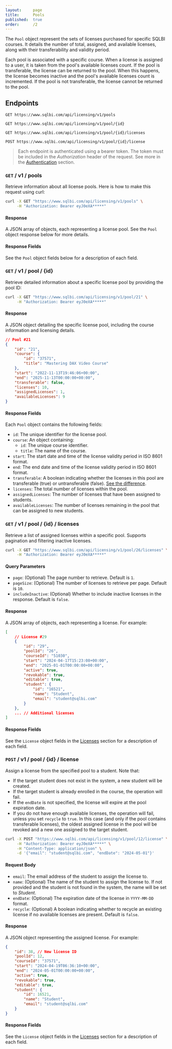 ```yaml
---
layout:     page
title:      Pools
published:  true
order:      /2
---
```

The `Pool` object represent the sets of licenses purchased for specific SQLBI courses. It details the number of total, assigned, and available licenses, along with their transferability and validity period. 

Each pool is associated with a specific course. When a license is assigned to a user, it is taken from the pool's available licenses count. If the pool is transferable, the license can be returned to the pool. When this happens, the license becomes inactive and the pool's available licenses count is incremented. If the pool is not transferable, the license cannot be returned to the pool.

## Endpoints

`GET https://www.sqlbi.com/api/licensing/v1/pools`

`GET https://www.sqlbi.com/api/licensing/v1/pool/{id}`

`GET https://www.sqlbi.com/api/licensing/v1/pool/{id}/licenses`

`POST https://www.sqlbi.com/api/licensing/v1/pool/{id}/license`

> Each endpoint is authenticated using a bearer token. The token must be included in the *Authorization* header of the request. See more in the [Authentication](index#authentication) section.


### `GET` / v1 / pools
Retrieve information about all license pools. Here is how to make this request using curl:

```bash
curl -X GET "https://www.sqlbi.com/api/licensing/v1/pools" \
     -H "Authorization: Bearer eyJ0eXA*****"
```

#### Response
A JSON array of objects, each representing a license pool. See the `Pool` object response below for more details.

#### Response Fields
See the `Pool` object fields below for a description of each field.


### `GET` / v1 / pool / {id}
Retrieve detailed information about a specific license pool by providing the pool ID:

```bash
curl -X GET "https://www.sqlbi.com/api/licensing/v1/pool/21" \
     -H "Authorization: Bearer eyJ0eXA*****"
```

#### Response
A JSON object detailing the specific license pool, including the course information and licensing details. 

```json
// Pool #21
{
    "id": "21",
    "course": {
        "id": "37571",
        "title": "Mastering DAX Video Course"
    },
    "start": "2022-11-13T19:46:06+00:00",
    "end": "2025-11-13T00:00:00+00:00",
    "transferable": false,
    "licenses": 10,
    "assignedLicenses": 1,
    "availableLicenses": 9
}
```

#### Response Fields
Each `Pool` object contains the following fields:

- `id`: The unique identifier for the license pool.
- `course`: An object containing:
    - `id`: The unique course identifier.
    - `title`: The name of the course.
- `start`: The start date and time of the license validity period in ISO 8601 format.
- `end`: The end date and time of the license validity period in ISO 8601 format.
- `transferable`: A boolean indicating whether the licenses in this pool are transferable (true) or untransferable (false). [See the difference](https://www.sqlbi.com/transferable-video-course-licenses/). 
- `licenses`: The total number of licenses within the pool.
- `assignedLicenses`: The number of licenses that have been assigned to students.
- `availableLicenses`: The number of licenses remaining in the pool that can be assigned to new students.


### `GET` / v1 / pool / {id} / licenses
Retrieve a list of assigned licenses within a specific pool. Supports pagination and filtering inactive licenses.

```bash
curl -X GET "https://www.sqlbi.com/api/licensing/v1/pool/26/licenses" \
     -H "Authorization: Bearer eyJ0eXA*****"
```

#### Query Parameters

- `page`: (Optional) The page number to retrieve. Default is `1`.
- `pageSize`: (Optional) The number of licenses to retrieve per page. Default is `10`.
- `includeInactive`: (Optional) Whether to include inactive licenses in the response. Default is `false`.

#### Response
A JSON array of objects, each representing a license. For example:

```json
[
    // License #29
    {
        "id": "29",
        "poolId": "26",
        "courseId": "51030",
        "start": "2024-04-17T15:23:08+00:00",
        "end": "2025-01-01T00:00:00+00:00",
        "active": true,
        "revokable": true,
        "editable": true,
        "student": {
            "id": "16521",
            "name": "Student",
            "email": "student@sqlbi.com"
        }
    },
    ... // Additional licenses
]
```

#### Response Fields
See the `License` object fields in the [Licenses](licenses) section for a description of each field.


### `POST` / v1 / pool / {id} / license
Assign a license from the specified pool to a student. Note that:
- If the target student does not exist in the system, a new student will be created.
- If the target student is already enrolled in the course, the operation will fail.
- If the `endDate` is not specified, the license will expire at the pool expiration date.
- If you do not have enough available licenses, the operation will fail, unless you set `recycle` to `true`. In this case (and only if the pool contains transferable licenses), the oldest assigned license in the pool will be revoked and a new one assigned to the target student.

```bash
curl -X POST "https://www.sqlbi.com/api/licensing/v1/pool/12/license" \
     -H "Authorization: Bearer eyJ0eXA*****" \
     -H "Content-Type: application/json" \
     -d '{"email": "student@sqlbi.com", "endDate": "2024-05-01"}'
```

#### Request Body

- `email`: The email address of the student to assign the license to.
- `name`: (Optional) The name of the student to assign the license to. If not provided and the student is not found in the system, the name will be set to *Student*.
- `endDate`: (Optional) The expiration date of the license in `YYYY-MM-DD` format.
- `recycle`: (Optional) A boolean indicating whether to recycle an existing license if no available licenses are present. Default is `false`.

#### Response
A JSON object representing the assigned license. For example:

```json
{
    "id": 38, // New license ID
    "poolId": 12,
    "courseId": "37571",
    "start": "2024-04-19T06:36:10+00:00",
    "end": "2024-05-01T00:00:00+00:00",
    "active": true,
    "revokable": true,
    "editable": true,
    "student": {
        "id": 16521,
        "name": "Student",
        "email": "student@sqlbi.com"
    }
}
```

#### Response Fields
See the `License` object fields in the [Licenses](licenses) section for a description of each field.